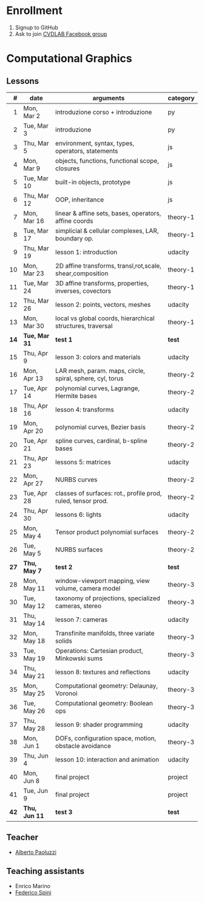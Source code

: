 # Enrollment

1. Signup to GitHub
2. Ask to join [CVDLAB Facebook group](https://www.facebook.com/groups/cvdlab/)

# Computational Graphics

## Lessons

| # | date | arguments | category |
|--:|------|-----------|----------|
| 1 | Mon, Mar 2 | introduzione corso + introduzione | py |
| 2 | Tue, Mar 3 | introduzione | py |
| 3 | Thu, Mar 5 | environment, syntax, types, operators, statements | js |
| 4 | Mon, Mar 9 | objects, functions, functional scope, closures | js |
| 5 | Tue, Mar 10 | built-in objects, prototype | js |
| 6 | Thu, Mar 12 | OOP, inheritance | js |
| 7 | Mon, Mar 16 | linear & affine sets, bases, operators, affine coords | theory-1 |
| 8 | Tue, Mar 17 | simplicial & cellular complexes, LAR, boundary op. | theory-1 |
| 9 | Thu, Mar 19 | lesson 1: introduction | udacity |
| 10 | Mon, Mar 23 | 2D affine transforms, transl,rot,scale, shear,composition | theory-1 |
| 11 | Tue, Mar 24 | 3D affine transforms, properties, inverses, covectors | theory-1 |
| 12 | Thu, Mar 26 | lesson 2: points, vectors, meshes | udacity |
| 13 | Mon, Mar 30 | local vs global coords, hierarchical structures, traversal | theory-1 |
| **14** | **Tue, Mar 31** | **test 1** | **test** |
| 15 | Thu, Apr 9 | lesson 3: colors and materials | udacity |
| 16 | Mon, Apr 13 | LAR mesh, param. maps, circle, spiral, sphere, cyl, torus | theory-2 |
| 17 | Tue, Apr 14 | polynomial curves, Lagrange, Hermite bases | theory-2 |
| 18 | Thu, Apr 16 | lesson 4: transforms | udacity |
| 19 | Mon, Apr 20 | polynomial curves, Bezier basis | theory-2 |
| 20 | Tue, Apr 21 | spline curves, cardinal, b-spline bases | theory-2 |
| 21 | Thu, Apr 23 | lessons 5: matrices | udacity |
| 22 | Mon, Apr 27 | NURBS curves | theory-2 |
| 23 | Tue, Apr 28 | classes of surfaces: rot., profile prod, ruled, tensor prod. | theory-2 |
| 24 | Thu, Apr 30 | lessons 6: lights | udacity |
| 25 | Mon, May 4 | Tensor product polynomial surfaces | theory-2 |
| 26 | Tue, May 5 | NURBS surfaces | theory-2 |
| **27** | **Thu, May 7** | **test 2** | **test** |
| 28 | Mon, May 11 | window-viewport mapping, view volume, camera model | theory-3 |
| 30 | Tue, May 12 | taxonomy of projections, specialized cameras, stereo | theory-3 |
| 31 | Thu, May 14 | lesson 7: cameras | udacity |
| 32 | Mon, May 18 | Transfinite manifolds, three variate solids | theory-3 |
| 33 | Tue, May 19 | Operations: Cartesian product, Minkowski sums | theory-3 |
| 34 | Thu, May 21 | lesson 8: textures and reflections | udacity |
| 35 | Mon, May 25 | Computational geometry: Delaunay, Voronoi | theory-3 |
| 36 | Tue, May 26 | Computational geometry: Boolean ops | theory-3 |
| 37 | Thu, May 28 | lesson 9: shader programming | udacity |
| 38 | Mon, Jun 1 | DOFs, configuration space, motion, obstacle avoidance | theory-3 |
| 39 | Thu, Jun 4 | lesson 10: interaction and animation | udacity |
| 40 | Mon, Jun 8 | final project | project |
| 41 | Tue, Jun 9 | final project | project |
| **42** | **Thu, Jun 11** | **test 3** | **test** |

## Teacher

- [Alberto Paoluzzi](http://paoluzzi.dia.uniroma3.it/)

## Teaching assistants

- Enrico Marino
- [Federico Spini](http://federicospini.com)
